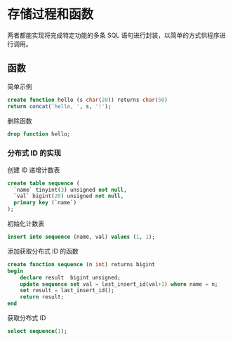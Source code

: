 # 存储过程和函数

两者都能实现将完成特定功能的多条 SQL 语句进行封装，以简单的方式供程序进行调用。

## 函数

简单示例

```sql
create function hello (s char(20)) returns char(50) 
return concat('hello, ', s, '!');
```

删除函数

```sql
drop function hello;
```

### 分布式 ID 的实现

创建 ID 递增计数表

```sql
create table sequence (
  `name` tinyint(3) unsigned not null,
  `val` bigint(20) unsigned not null,
  primary key (`name`)
);
```

初始化计数表

```sql
insert into sequence (name, val) values (1, 1);
```

添加获取分布式 ID 的函数

```sql
create function sequence (n int) returns bigint
begin
    declare result  bigint unsigned;
    update sequence set val = last_insert_id(val+1) where name = n;
    set result = last_insert_id();
    return result;
end
```

获取分布式 ID

```sql
select sequence(1);
```

